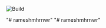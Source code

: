 ![Build](https://github.com/rameshmhrnwr/rameshmhrnwr/actions/workflows/build.yml/badge.svg)

"# rameshmhrnwr" 
"# rameshmhrnwr" 
